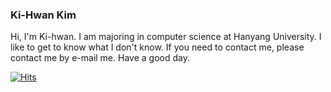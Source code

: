 ### Ki-Hwan Kim

  Hi, I'm Ki-hwan.
  I am majoring in computer science at Hanyang University.
  I like to get to know what I don't know. 
  If you need to contact me, please contact me by e-mail me. Have a good day.

[![Hits](https://hits.seeyoufarm.com/api/count/incr/badge.svg?url=https%3A%2F%2Fgithub.com%2Fluceinaltis&count_bg=%2379C83D&title_bg=%23555555&icon=&icon_color=%23E7E7E7&title=hits&edge_flat=false)](https://hits.seeyoufarm.com)
